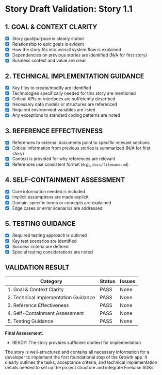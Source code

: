 # Story Draft Validation: Story 1.1

## 1. GOAL & CONTEXT CLARITY

- [X] Story goal/purpose is clearly stated
- [X] Relationship to epic goals is evident
- [X] How the story fits into overall system flow is explained
- [X] Dependencies on previous stories are identified (N/A for first story)
- [X] Business context and value are clear

## 2. TECHNICAL IMPLEMENTATION GUIDANCE

- [X] Key files to create/modify are identified
- [X] Technologies specifically needed for this story are mentioned
- [X] Critical APIs or interfaces are sufficiently described
- [X] Necessary data models or structures are referenced
- [X] Required environment variables are listed
- [X] Any exceptions to standard coding patterns are noted

## 3. REFERENCE EFFECTIVENESS

- [X] References to external documents point to specific relevant sections
- [X] Critical information from previous stories is summarized (N/A for first story)
- [X] Context is provided for why references are relevant
- [X] References use consistent format (e.g., `docs/filename.md`)

## 4. SELF-CONTAINMENT ASSESSMENT

- [X] Core information needed is included
- [X] Implicit assumptions are made explicit
- [X] Domain-specific terms or concepts are explained
- [X] Edge cases or error scenarios are addressed

## 5. TESTING GUIDANCE

- [X] Required testing approach is outlined
- [X] Key test scenarios are identified
- [X] Success criteria are defined
- [X] Special testing considerations are noted

## VALIDATION RESULT

| Category                             | Status | Issues |
| ------------------------------------ | ------ | ------ |
| 1. Goal & Context Clarity            | PASS   | None   |
| 2. Technical Implementation Guidance | PASS   | None   |
| 3. Reference Effectiveness           | PASS   | None   |
| 4. Self-Containment Assessment       | PASS   | None   |
| 5. Testing Guidance                  | PASS   | None   |

**Final Assessment:**

- READY: The story provides sufficient context for implementation

The story is well-structured and contains all necessary information for a developer to implement the first foundational step of the Growth app. It clearly outlines the tasks, acceptance criteria, and technical implementation details needed to set up the project structure and integrate Firebase SDKs. 
